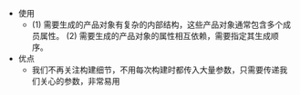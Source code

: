 - 使用
	- (1) 需要生成的产品对象有复杂的内部结构，这些产品对象通常包含多个成员属性。
	  (2) 需要生成的产品对象的属性相互依赖，需要指定其生成顺序。
- 优点
	- 我们不再关注构建细节，不用每次构建时都传入大量参数，只需要传递我们关心的参数，非常易用